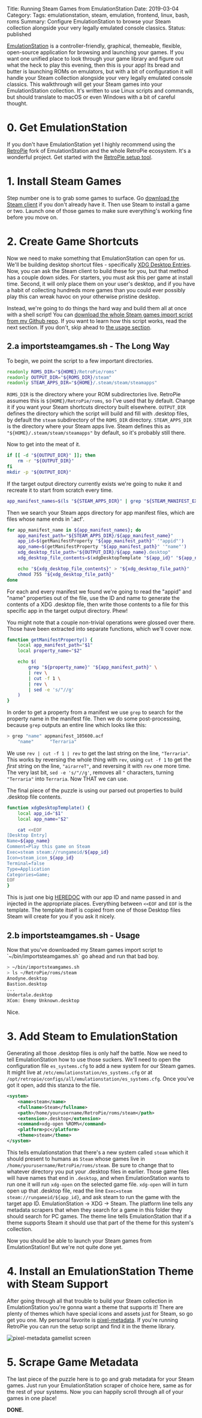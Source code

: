 Title: Running Steam Games from EmulationStation
Date: 2019-03-04
Category: 
Tags: emulationstation, steam, emulation, frontend, linux, bash, roms
Summary: Configure EmulationStation to browse your Steam collection alongside your very legally emulated console classics.
Status: published


[EmulationStation](https://emulationstation.org/) is a controller-friendly, graphical, themeable, flexible, open-source application for browsing and launching your games. If you want one unified place to look through your game library and figure out what the heck to play this evening, then this is your app! Its bread and butter is launching ROMs on emulators, but with a bit of configuration it will handle your Steam collection alongside your very legally emulated console classics. This walkthrough will get your Steam games into your EmulationStation collection. It's written to use Linux scripts and commands, but should translate to macOS or even Windows with a bit of careful thought.

# 0. Get EmulationStation
If you don't have EmulationStation yet I highly recommend using the [RetroPie](https://retropie.org.uk/) fork of EmulationStation and the whole RetroPie ecosystem. It's a wonderful project. Get started with the [RetroPie setup tool](https://github.com/RetroPie/RetroPie-Setup).

# 1. Install Steam Games
Step number one is to grab some games to surface. Go [download the Steam client](https://store.steampowered.com/about/) if you don't already have it. Then use Steam to install a game or two. Launch one of those games to make sure everything's working fine before you move on.

# 2. Create Game Shortcuts
Now we need to make something that EmulationStation can open for us. We'll be building desktop shortcut files - specifically [XDG Desktop Entries](https://standards.freedesktop.org/desktop-entry-spec/latest/). Now, you can ask the Steam client to build these for you, but that method has a couple down sides. For starters, you must ask this per game at install time. Second, it will only place them on your user's desktop, and if you have a habit of collecting hundreds more games than you could ever possibly play this can wreak havoc on your otherwise pristine desktop.

Instead, we're going to do things the hard way and build them all at once with a shell script! You can [download the whole Steam games import script from my Github repo](https://raw.githubusercontent.com/lucidmachine/bin/master/importsteamgames.sh). If you want to learn how this script works, read the next section. If you don't, skip ahead to [the usage section](#usage).

## 2.a importsteamgames.sh - The Long Way
To begin, we point the script to a few important directories.

```bash
readonly ROMS_DIR="${HOME}/RetroPie/roms"
readonly OUTPUT_DIR="${ROMS_DIR}/steam"
readonly STEAM_APPS_DIR="${HOME}/.steam/steam/steamapps"
```

`ROMS_DIR` is the directory where your ROM subdirectories live. RetroPie assumes this is `${HOME}/RetroPie/roms`, so I've used that by default. Change it if you want your Steam shortcuts directory built elsewhere. `OUTPUT_DIR` defines the directory which the script will build and fill with .desktop files, by default the `steam` subdirectory of the `ROMS_DIR` directory. `STEAM_APPS_DIR` is the directory where your Steam apps live. Steam defines this as `"${HOME}/.steam/steam/steamapps"` by default, so it's probably still there.

Now to get into the meat of it. 

```bash
if [[ -d "${OUTPUT_DIR}" ]]; then
    rm -r "${OUTPUT_DIR}"
fi
mkdir -p "${OUTPUT_DIR}"
```

If the target output directory currently exists we're going to nuke it and recreate it to start from scratch every time.

```bash
app_manifest_names=$(ls "${STEAM_APPS_DIR}" | grep "${STEAM_MANIFEST_EXT}")
```

Then we search your Steam apps directory for app manifest files, which are files whose name ends in '.acf'.

```bash
for app_manifest_name in ${app_manifest_names}; do
    app_manifest_path="${STEAM_APPS_DIR}/${app_manifest_name}"
    app_id=$(getManifestProperty "${app_manifest_path}" '"appid"')
    app_name=$(getManifestProperty "${app_manifest_path}" '"name"')
    xdg_desktop_file_path="${OUTPUT_DIR}/${app_name}.desktop"
    xdg_desktop_file_contents=$(xdgDesktopTemplate "${app_id}" "${app_name}")

    echo "${xdg_desktop_file_contents}" > "${xdg_desktop_file_path}"
    chmod 755 "${xdg_desktop_file_path}"
done
```

For each and every manifest we found we're going to read the "appid" and "name" properties out of the file, use the ID and name to generate the contents of a XDG .desktop file, then write those contents to a file for this specific app in the target output directory. Phew!

You might note that a couple non-trivial operations were glossed over there. Those have been extracted into separate functions, which we'll cover now.

```bash
function getManifestProperty() {
    local app_manifest_path="$1"
    local property_name="$2"

    echo $(
        grep "${property_name}" "${app_manifest_path}" \
        | rev \
        | cut -f 1 \
        | rev \
        | sed -e 's/"//g'
    )
}
```

In order to get a property from a manifest we use `grep` to search for the property name in the manifest file. Then we do some post-processing, because `grep` outputs an entire line which looks like this:

```bash
> grep "name" appmanifest_105600.acf 
	"name"		"Terraria"
```

We use `rev | cut -f 1 | rev` to get the last string on the line, `"Terraria"`. This works by reversing the whole thing with `rev`, using `cut -f 1` to get the *first* string on the line, `"airarreT"`, and reversing it with `rev` one more time. The very last bit, `sed -e 's/"//g'`, removes all `"` characters, turning `"Terraria"` into `Terraria`. Now THAT we can use.

The final piece of the puzzle is using our parsed out properties to build .desktop file contents.

```bash
function xdgDesktopTemplate() {
    local app_id="$1"
    local app_name="$2"

    cat <<EOF
[Desktop Entry]
Name=${app_name}
Comment=Play this game on Steam
Exec=steam steam://rungameid/${app_id}
Icon=steam_icon_${app_id}
Terminal=false
Type=Application
Categories=Game;
EOF
}
```

This is just one big [HEREDOC](http://tldp.org/LDP/abs/html/here-docs.html) with our app ID and name passed in and injected in the appropriate places. Everything between `<<EOF` and `EOF` is the template. The template itself is copied from one of those Desktop files Steam will create for you if you ask it nicely.

<h2 id="usage">2.b importsteamgames.sh - Usage</h2>
Now that you've downloaded my Steam games import script to `~/bin/importsteamgames.sh` go ahead and run that bad boy.

```bash
> ~/bin/importsteamgames.sh
> ls ~/RetroPie/roms/steam
Anodyne.desktop
Bastion.desktop
...
Undertale.desktop
XCom: Enemy Unknown.desktop
```

Nice.

# 3. Add Steam to EmulationStation
Generating all those .desktop files is only half the battle. Now we need to tell EmulationStation how to use those suckers. We'll need to open the configuration file `es_systems.cfg` to add a new system for our Steam games. It might live at `/etc/emulationstation/es_systems.cfg` or at `/opt/retropie/configs/all/emulationstation/es_systems.cfg`. Once you've got it open, add this stanza to the file.

```xml
<system>
    <name>steam</name>
    <fullname>Steam</fullname>
    <path>/home/yourusername/RetroPie/roms/steam</path>
    <extension>.desktop</extension>
    <command>xdg-open %ROM%</command>
    <platform>pc</platform>
    <theme>steam</theme>
</system>
```

This tells emulationstation that there's a new system called `steam` which it should present to humans as `Steam` whose games live in `/home/yourusername/RetroPie/roms/steam`. Be sure to change that to whatever directory you put your .desktop files in earlier. Those game files will have names that end in `.desktop`, and when EmulationStation wants to run one it will run `xdg-open` on the selected game file. `xdg-open` will in turn open up that .desktop file, read the line `Exec=steam steam://rungameid/${app_id}`, and ask steam to run the game with the target app ID. EmulationStation -> XDG -> Steam. The platform line tells any metadata scrapers that when they search for a game in this folder they should search for PC games. The theme line tells EmulationStation that if a theme supports Steam it should use that part of the theme for this system's collection.

Now you should be able to launch your Steam games from EmulationStation! But we're not quite done yet.

# 4. Install an EmulationStation Theme with Steam Support
After going through all that trouble to build your Steam collection in EmulationStation you're gonna want a theme that supports it! There are plenty of themes which have special icons and assets just for Steam, so go get you one. My personal favorite is [pixel-metadata](https://github.com/ehettervik/es-theme-pixel-metadata). If you're running RetroPie you can run the setup script and find it in the theme library.

![pixel-metadata gamelist screen](https://raw.githubusercontent.com/wetriner/es-theme-gallery/master/pixel-metadata-gamelist.png)

# 5. Scrape Game Metadata
The last piece of the puzzle here is to go and grab metadata for your Steam games. Just run your EmulationStation scraper of choice here, same as for the rest of your systems. Now you can happily scroll through all of your games in one place!

**DONE.**
